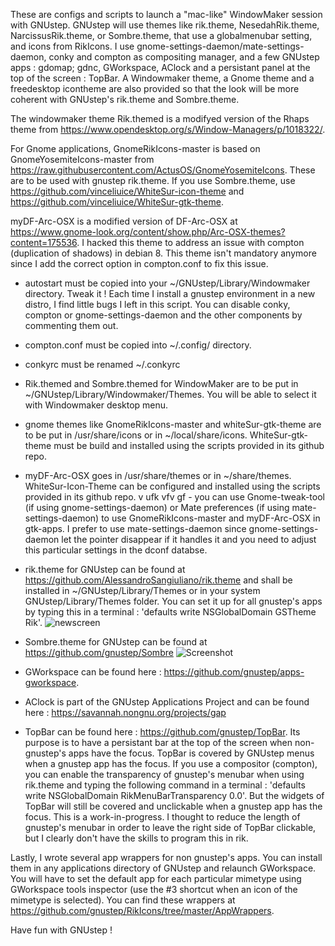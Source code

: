 These are configs and scripts to launch a "mac-like" WindowMaker session with GNUstep. GNUstep will use themes like rik.theme, NesedahRik.theme, NarcissusRik.theme, or Sombre.theme, that use a globalmenubar setting, and icons from RikIcons. I use gnome-settings-daemon/mate-settings-daemon, conky and compton as compositing manager, and a few GNUstep apps : gdomap; gdnc, GWorkspace, AClock and a persistant panel at the top of the screen : TopBar. A Windowmaker theme, a Gnome theme and a freedesktop icontheme are also provided so that the look will be more coherent with GNUstep's rik.theme and Sombre.theme.

The windowmaker theme Rik.themed is a modifyed version of the Rhaps theme from https://www.opendesktop.org/s/Window-Managers/p/1018322/. 

For Gnome applications, GnomeRikIcons-master is based on GnomeYosemiteIcons-master from https://raw.githubusercontent.com/ActusOS/GnomeYosemiteIcons. These are to be used with gnustep rik.theme. If  you use Sombre.theme, use https://github.com/vinceliuice/WhiteSur-icon-theme and https://github.com/vinceliuice/WhiteSur-gtk-theme.

myDF-Arc-OSX is a modified version of DF-Arc-OSX at https://www.gnome-look.org/content/show.php/Arc-OSX-themes?content=175536. I hacked this theme to address an issue with compton (duplication of shadows) in debian 8. This theme isn't mandatory anymore since I add the correct option in compton.conf to fix this issue.

- autostart must be copied into your ~/GNUstep/Library/Windowmaker directory. Tweak it ! Each time I install a gnustep environment in a new distro, I find little bugs I left in this script. You can disable conky, compton or gnome-settings-daemon and the other components by commenting them out.

- compton.conf must be copied into ~/.config/ directory.

- conkyrc must be renamed ~/.conkyrc

- Rik.themed and Sombre.themed for WindowMaker are to be put in  ~/GNUstep/Library/Windowmaker/Themes. You will be able to select it with Windowmaker desktop menu.

- gnome themes like GnomeRikIcons-master and whiteSur-gtk-theme are to be put in /usr/share/icons or in ~/local/share/icons. WhiteSur-gtk-theme must be build and installed using the scripts provided in its github repo.

- myDF-Arc-OSX goes in /usr/share/themes or in ~/share/themes. WhiteSur-Icon-Theme can be configured and installed using the scripts provided in its github repo.
v ufk vfv gf - you can use Gnome-tweak-tool (if using gnome-settings-daemon) or Mate preferences (if using mate-settings-daemon) to use GnomeRikIcons-master and myDF-Arc-OSX in gtk-apps. I prefer to use mate-settings-daemon since gnome-settings-daemon let the pointer disappear if it handles it and you need to adjust this particular settings in the dconf databse.

- rik.theme for GNUstep can be found at https://github.com/AlessandroSangiuliano/rik.theme and shall be installed in ~/GNUstep/Library/Themes or in your system GNUstep/Library/Themes folder. You can set it up for all gnustep's apps by typing this in a terminal : 'defaults write NSGlobalDomain GSTheme Rik'.
![newscreen](https://user-images.githubusercontent.com/12986802/138477523-859a58d3-03ac-4a54-84fa-a644ef8ad1c2.png)

- Sombre.theme for GNUstep can be found at https://github.com/gnustep/Sombre
![Screenshot](https://user-images.githubusercontent.com/12986802/138485547-5d5947fc-e259-4b46-b7e4-c45ad338ba3c.png)

- GWorkspace can be found here : https://github.com/gnustep/apps-gworkspace.

- AClock is part of the GNUstep Applications Project and can be found here : https://savannah.nongnu.org/projects/gap

- TopBar can be found here : https://github.com/gnustep/TopBar. Its purpose is to have a persistant bar at the top of the screen when non-gnustep's apps have the focus. TopBar is covered by GNUstep menus when a gnustep app has the focus. If you use a compositor (compton), you can enable the transparency of gnustep's menubar when using rik.theme and typing the following command in a terminal : 'defaults write NSGlobalDomain RikMenuBarTransparency 0.0'. But the widgets of TopBar will still be covered and unclickable when a gnustep app has the focus. This is a work-in-progress. I thought to reduce the length of gnustep's menubar in order to leave the right side of TopBar clickable, but I clearly don't have the skills to program this in rik.


Lastly, I wrote several app wrappers for non gnustep's apps. You can install them in any applications directory of GNUstep and relaunch GWorkspace. You will have to set the default app for each particular mimetype using GWorkspace tools inspector (use the #3 shortcut when an icon of the mimetype is selected). You can find these wrappers at https://github.com/gnustep/RikIcons/tree/master/AppWrappers.

Have fun with GNUstep !
